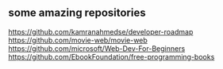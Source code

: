 ## some amazing repositories 
https://github.com/kamranahmedse/developer-roadmap
https://github.com/movie-web/movie-web
https://github.com/microsoft/Web-Dev-For-Beginners
https://github.com/EbookFoundation/free-programming-books
